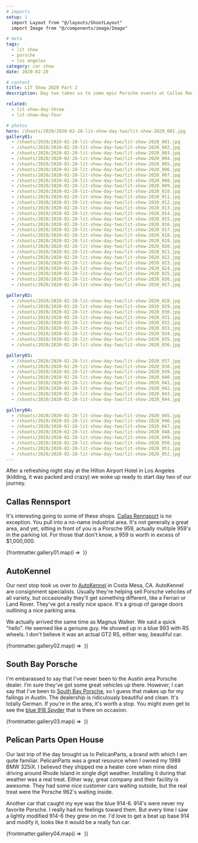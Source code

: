 ```yaml
---
# imports
setup: |
  import Layout from "@/layouts/ShootLayout"
  import Image from "@/components/image/Image"

# meta
tags:
  - lit show
  - porsche
  - los angeles
category: car show
date: 2020-02-28

# content
title: LIT Show 2020 Part 2
description: Day two takes us to some epic Porsche events at Callas Rennsport, Auto Kennel and Pelican Parts.

related:
  - lit-show-day-three
  - lit-show-day-four

# photos
hero: /shoots/2020/2020-02-28-lit-show-day-two/lit-show-2020_001.jpg
gallery01:
  - /shoots/2020/2020-02-28-lit-show-day-two/lit-show-2020_001.jpg
  - /shoots/2020/2020-02-28-lit-show-day-two/lit-show-2020_002.jpg
  - /shoots/2020/2020-02-28-lit-show-day-two/lit-show-2020_003.jpg
  - /shoots/2020/2020-02-28-lit-show-day-two/lit-show-2020_004.jpg
  - /shoots/2020/2020-02-28-lit-show-day-two/lit-show-2020_005.jpg
  - /shoots/2020/2020-02-28-lit-show-day-two/lit-show-2020_006.jpg
  - /shoots/2020/2020-02-28-lit-show-day-two/lit-show-2020_007.jpg
  - /shoots/2020/2020-02-28-lit-show-day-two/lit-show-2020_008.jpg
  - /shoots/2020/2020-02-28-lit-show-day-two/lit-show-2020_009.jpg
  - /shoots/2020/2020-02-28-lit-show-day-two/lit-show-2020_010.jpg
  - /shoots/2020/2020-02-28-lit-show-day-two/lit-show-2020_011.jpg
  - /shoots/2020/2020-02-28-lit-show-day-two/lit-show-2020_012.jpg
  - /shoots/2020/2020-02-28-lit-show-day-two/lit-show-2020_013.jpg
  - /shoots/2020/2020-02-28-lit-show-day-two/lit-show-2020_014.jpg
  - /shoots/2020/2020-02-28-lit-show-day-two/lit-show-2020_015.jpg
  - /shoots/2020/2020-02-28-lit-show-day-two/lit-show-2020_016.jpg
  - /shoots/2020/2020-02-28-lit-show-day-two/lit-show-2020_017.jpg
  - /shoots/2020/2020-02-28-lit-show-day-two/lit-show-2020_018.jpg
  - /shoots/2020/2020-02-28-lit-show-day-two/lit-show-2020_019.jpg
  - /shoots/2020/2020-02-28-lit-show-day-two/lit-show-2020_020.jpg
  - /shoots/2020/2020-02-28-lit-show-day-two/lit-show-2020_021.jpg
  - /shoots/2020/2020-02-28-lit-show-day-two/lit-show-2020_022.jpg
  - /shoots/2020/2020-02-28-lit-show-day-two/lit-show-2020_023.jpg
  - /shoots/2020/2020-02-28-lit-show-day-two/lit-show-2020_024.jpg
  - /shoots/2020/2020-02-28-lit-show-day-two/lit-show-2020_025.jpg
  - /shoots/2020/2020-02-28-lit-show-day-two/lit-show-2020_026.jpg
  - /shoots/2020/2020-02-28-lit-show-day-two/lit-show-2020_027.jpg

gallery02:
  - /shoots/2020/2020-02-28-lit-show-day-two/lit-show-2020_028.jpg
  - /shoots/2020/2020-02-28-lit-show-day-two/lit-show-2020_029.jpg
  - /shoots/2020/2020-02-28-lit-show-day-two/lit-show-2020_030.jpg
  - /shoots/2020/2020-02-28-lit-show-day-two/lit-show-2020_031.jpg
  - /shoots/2020/2020-02-28-lit-show-day-two/lit-show-2020_032.jpg
  - /shoots/2020/2020-02-28-lit-show-day-two/lit-show-2020_033.jpg
  - /shoots/2020/2020-02-28-lit-show-day-two/lit-show-2020_034.jpg
  - /shoots/2020/2020-02-28-lit-show-day-two/lit-show-2020_035.jpg
  - /shoots/2020/2020-02-28-lit-show-day-two/lit-show-2020_036.jpg

gallery03:
  - /shoots/2020/2020-02-28-lit-show-day-two/lit-show-2020_037.jpg
  - /shoots/2020/2020-02-28-lit-show-day-two/lit-show-2020_038.jpg
  - /shoots/2020/2020-02-28-lit-show-day-two/lit-show-2020_039.jpg
  - /shoots/2020/2020-02-28-lit-show-day-two/lit-show-2020_040.jpg
  - /shoots/2020/2020-02-28-lit-show-day-two/lit-show-2020_041.jpg
  - /shoots/2020/2020-02-28-lit-show-day-two/lit-show-2020_042.jpg
  - /shoots/2020/2020-02-28-lit-show-day-two/lit-show-2020_043.jpg
  - /shoots/2020/2020-02-28-lit-show-day-two/lit-show-2020_044.jpg

gallery04:
  - /shoots/2020/2020-02-28-lit-show-day-two/lit-show-2020_045.jpg
  - /shoots/2020/2020-02-28-lit-show-day-two/lit-show-2020_046.jpg
  - /shoots/2020/2020-02-28-lit-show-day-two/lit-show-2020_047.jpg
  - /shoots/2020/2020-02-28-lit-show-day-two/lit-show-2020_048.jpg
  - /shoots/2020/2020-02-28-lit-show-day-two/lit-show-2020_049.jpg
  - /shoots/2020/2020-02-28-lit-show-day-two/lit-show-2020_050.jpg
  - /shoots/2020/2020-02-28-lit-show-day-two/lit-show-2020_051.jpg
  - /shoots/2020/2020-02-28-lit-show-day-two/lit-show-2020_052.jpg
---
```


After a refreshing night stay at the Hilton Airport Hotel in Los Angeles (kidding, it was packed and crazy) we woke up ready to start day two of our journey.

## Callas Rennsport

It's interesting going to some of these shops. [Callas Rennsport](https://www.callasrennsport.com/) is no exception. You pull into a no-name industrial area. It's not generally a great area, and yet, sitting in front of you is a Porsche 959, actually mulitple 959's in the parking lot. For those that don't know, a 959 is worth in excess of $1,000,000.

<div>
    {frontmatter.gallery01.map(i =>
        <Image
            file={i}
            sizes="(min-width: 1024px) 800px, 100vw"
        />
    )}
</div>

## AutoKennel

Our next stop took us over to [AutoKennel](https://autokennel.com/) in Costa Mesa, CA. AutoKennel are consignment specialists. Usually they're helping sell Porsche vehciles of all variety, but occasionally they'll get something different, like a Ferrari or Land Rover. They've got a really nice space. It's a group of garage doors outlining a nice parking area.

We actually arrived the same time as Magnus Walker. We said a quick "hello". He seemed like a geniune guy. He showed up in a blue 993 with RS wheels. I don't believe it was an actual GT2 RS, either way, beautiful car.

<div>
    {frontmatter.gallery02.map(i =>
        <Image
            file={i}
            sizes="(min-width: 1024px) 800px, 100vw"
        />
    )}
</div>

## South Bay Porsche

I'm embarassed to say that I've never been to the Austin area Porsche dealer. I'm sure they've got some great vehicles up there. However, I can say that I've been to [South Bay Porsche](https://www.porschesouthbay.com/), so I guess that makes up for my failings in Austin. The dealership is ridiculously beautiful and clean. It's totally German. If you're in the area, it's worth a stop. You might even get to see the [blue 918 Spyder](https://www.google.com/maps/place/Porsche+South+Bay/@33.899252,-118.3719878,3a,91.2y,90t/data=!3m8!1e2!3m6!1sAF1QipOf61b3wqAYxE4FzwpaDnv6tW4xnDLVMYIR2A3M!2e10!3e12!6shttps:%2F%2Flh5.googleusercontent.com%2Fp%2FAF1QipOf61b3wqAYxE4FzwpaDnv6tW4xnDLVMYIR2A3M%3Dw203-h135-k-no!7i1200!8i800!4m5!3m4!1s0x80dd4a56efd17825:0xa4516fa00e7a781a!8m2!3d33.898877!4d-118.371598) that is there on occasion.

<div>
    {frontmatter.gallery03.map(i =>
        <Image
            file={i}
            sizes="(min-width: 1024px) 800px, 100vw"
        />
    )}
</div>

## Pelican Parts Open House

Our last trip of the day brought us to PelicanParts, a brand with which I am quite familiar. PelicanParts was a great resource when I owned my 1989 BMW 325iX. I believed they shipped me a heater core when mine died driving around Rhode Island in single digit weather. Installing it during that weather was a real treat. Either way, great company and their facility is awesome. They had some nice customer cars waiting outside, but the real treat were the Porsche 962's waiting inside.

Another car that caught my eye was the blue 914-6. 914's were never my favorite Porsche. I really had no feelings toward them. But every time I saw a lightly modified 914-6 they grew on me. I'd love to get a beat up base 914 and modify it, looks like it would be a really fun car.

<div>
    {frontmatter.gallery04.map(i =>
        <Image
            file={i}
            sizes="(min-width: 1024px) 800px, 100vw"
        />
    )}
</div>
